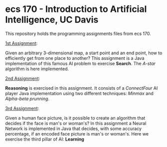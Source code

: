 ecs 170 - Introduction to Artificial Intelligence, UC Davis
======
This repository holds the programming assignments files from ecs 170. 

[1st Assignment](https://github.com/abiliooliveira/ecs170/tree/master/1stAssignment):

Given an arbitrary 3-dimensional map, a start point and an end point, how to efficiently get from one place to another? This assignment is a Java implementation of this famous AI problem to exercise **Search**. The *A-star* algorithm is here implemented.

[2nd Assignment](https://github.com/abiliooliveira/ecs170/tree/master/2ndAssignment):


**Reasoning** is exercised in this assignment. It consists of a *ConnectFour* AI player Java implementation using two different techniques: *Minmax* and *Alpha-beta prunning*.

[3rd Assignment](https://github.com/abiliooliveira/ecs170/tree/master/3rdAssignment):

Given a human face picture, is it possible to create an algorithm that decides if the face is man's or woman's? In this assignment a Neural Network is implemented in Java that decides, with some accuracy percentage, if an encoded face picture is man's or woman's. Here we exercise the third pillar of AI: **Learning**
